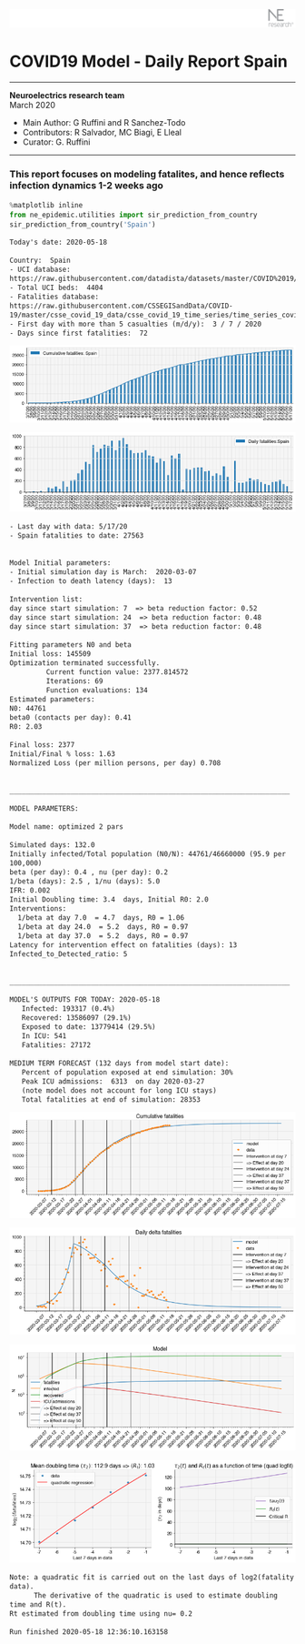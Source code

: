 ![](./images/logo.png)
# COVID19 Model - Daily Report Spain

---

**Neuroelectrics research team**  
March 2020  
* Main Author: G Ruffini and R Sanchez-Todo  
* Contributors: R Salvador, MC Biagi, E Lleal
* Curator: G. Ruffini

---

### This report focuses on modeling fatalites, and hence reflects infection dynamics 1-2 weeks ago


```python
%matplotlib inline
from ne_epidemic.utilities import sir_prediction_from_country
sir_prediction_from_country('Spain')
```

    Today's date: 2020-05-18 
    
    Country:  Spain
    - UCI database:  https://raw.githubusercontent.com/datadista/datasets/master/COVID%2019/ccaa_camas_uci_2017.csv
    - Total UCI beds:  4404
    - Fatalities database:  https://raw.githubusercontent.com/CSSEGISandData/COVID-19/master/csse_covid_19_data/csse_covid_19_time_series/time_series_covid19_deaths_global.csv
    - First day with more than 5 casualties (m/d/y):  3 / 7 / 2020
    - Days since first fatalities:  72



![png](01%20-%20Daily_Report_Spain_files/01%20-%20Daily_Report_Spain_2_1.png)



![png](01%20-%20Daily_Report_Spain_files/01%20-%20Daily_Report_Spain_2_2.png)


    - Last day with data: 5/17/20
    - Spain fatalities to date: 27563
     
    
    Model Initial parameters:
    - Initial simulation day is March:  2020-03-07
    - Infection to death latency (days):  13
    
    Intervention list:
    day since start simulation: 7  => beta reduction factor: 0.52
    day since start simulation: 24  => beta reduction factor: 0.48
    day since start simulation: 37  => beta reduction factor: 0.48
    
    Fitting parameters N0 and beta
    Initial loss: 145509
    Optimization terminated successfully.
             Current function value: 2377.814572
             Iterations: 69
             Function evaluations: 134
    Estimated parameters:
    N0: 44761
    beta0 (contacts per day): 0.41
    R0: 2.03
    
    Final loss: 2377
    Initial/Final % loss: 1.63
    Normalized Loss (per million persons, per day) 0.708 
    
    
    _____________________________________________________________________
     
    MODEL PARAMETERS:
    
    Model name: optimized 2 pars
    
    Simulated days: 132.0
    Initially infected/Total population (N0/N): 44761/46660000 (95.9 per 100,000)
    beta (per day): 0.4 , nu (per day): 0.2
    1/beta (days): 2.5 , 1/nu (days): 5.0
    IFR: 0.002
    Initial Doubling time: 3.4  days, Initial R0: 2.0
    Interventions:
      1/beta at day 7.0  = 4.7  days, R0 = 1.06
      1/beta at day 24.0  = 5.2  days, R0 = 0.97
      1/beta at day 37.0  = 5.2  days, R0 = 0.97
    Latency for intervention effect on fatalities (days): 13
    Infected_to_Detected_ratio: 5
    
    
    _____________________________________________________________________
    
    MODEL'S OUTPUTS FOR TODAY: 2020-05-18
       Infected: 193317 (0.4%)
       Recovered: 13586097 (29.1%)
       Exposed to date: 13779414 (29.5%)
       In ICU: 541
       Fatalities: 27172
     
    MEDIUM TERM FORECAST (132 days from model start date): 
       Percent of population exposed at end simulation: 30%
       Peak ICU admissions:  6313  on day 2020-03-27
       (note model does not account for long ICU stays)
       Total fatalities at end of simulation: 28353



![png](01%20-%20Daily_Report_Spain_files/01%20-%20Daily_Report_Spain_2_4.png)



![png](01%20-%20Daily_Report_Spain_files/01%20-%20Daily_Report_Spain_2_5.png)



![png](01%20-%20Daily_Report_Spain_files/01%20-%20Daily_Report_Spain_2_6.png)


     



![png](01%20-%20Daily_Report_Spain_files/01%20-%20Daily_Report_Spain_2_8.png)


    Note: a quadratic fit is carried out on the last days of log2(fatality data).
          The derivative of the quadratic is used to estimate doubling time and R(t).
    Rt estimated from doubling time using nu= 0.2
    
    Run finished 2020-05-18 12:36:10.163158

